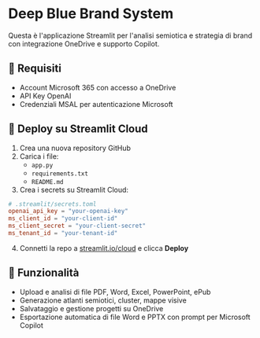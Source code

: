 # Deep Blue Brand System

Questa è l'applicazione Streamlit per l'analisi semiotica e strategia di brand con integrazione OneDrive e supporto Copilot.

## 🔧 Requisiti
- Account Microsoft 365 con accesso a OneDrive
- API Key OpenAI
- Credenziali MSAL per autenticazione Microsoft

## 🚀 Deploy su Streamlit Cloud

1. Crea una nuova repository GitHub
2. Carica i file:
   - `app.py`
   - `requirements.txt`
   - `README.md`
3. Crea i secrets su Streamlit Cloud:

```toml
# .streamlit/secrets.toml
openai_api_key = "your-openai-key"
ms_client_id = "your-client-id"
ms_client_secret = "your-client-secret"
ms_tenant_id = "your-tenant-id"
```

4. Connetti la repo a [streamlit.io/cloud](https://streamlit.io/cloud) e clicca **Deploy**

## 📁 Funzionalità
- Upload e analisi di file PDF, Word, Excel, PowerPoint, ePub
- Generazione atlanti semiotici, cluster, mappe visive
- Salvataggio e gestione progetti su OneDrive
- Esportazione automatica di file Word e PPTX con prompt per Microsoft Copilot
